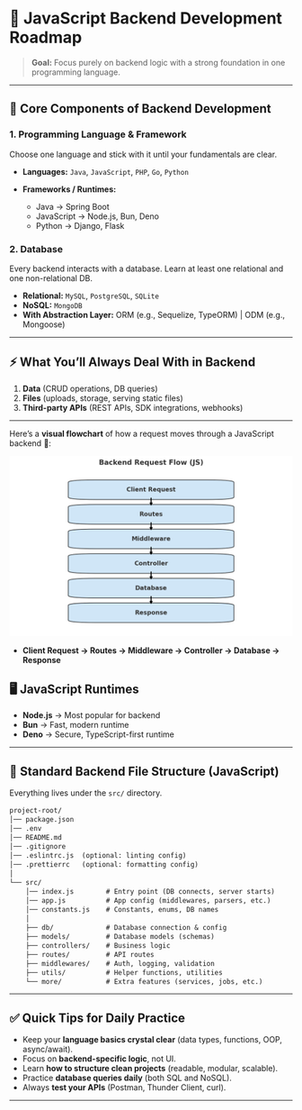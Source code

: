 # 🚀 JavaScript Backend Development Roadmap

> **Goal:** Focus purely on backend logic with a strong foundation in one programming language.

---

## 📌 Core Components of Backend Development

### 1. Programming Language & Framework

Choose one language and stick with it until your fundamentals are clear.

* **Languages:** `Java`, `JavaScript`, `PHP`, `Go`, `Python`
* **Frameworks / Runtimes:**

  * Java → Spring Boot
  * JavaScript → Node.js, Bun, Deno
  * Python → Django, Flask

### 2. Database

Every backend interacts with a database. Learn at least one relational and one non-relational DB.

* **Relational:** `MySQL`, `PostgreSQL`, `SQLite`
* **NoSQL:** `MongoDB`
* **With Abstraction Layer:** ORM (e.g., Sequelize, TypeORM) | ODM (e.g., Mongoose)

---

## ⚡ What You’ll Always Deal With in Backend

1. **Data** (CRUD operations, DB queries)
2. **Files** (uploads, storage, serving static files)
3. **Third-party APIs** (REST APIs, SDK integrations, webhooks)

---

Here’s a **visual flowchart** of how a request moves through a JavaScript backend 🚀:

![Backend Flow](./public/backend-flow.png)


* **Client Request → Routes → Middleware → Controller → Database → Response**


## 🖥️ JavaScript Runtimes

* **Node.js** → Most popular for backend
* **Bun** → Fast, modern runtime
* **Deno** → Secure, TypeScript-first runtime

---

## 📂 Standard Backend File Structure (JavaScript)

Everything lives under the `src/` directory.

```
project-root/
│── package.json
│── .env
│── README.md
│── .gitignore
│── .eslintrc.js  (optional: linting config)
│── .prettierrc   (optional: formatting config)
│
└── src/
    │── index.js        # Entry point (DB connects, server starts)
    │── app.js          # App config (middlewares, parsers, etc.)
    │── constants.js    # Constants, enums, DB names
    │
    ├── db/             # Database connection & config
    ├── models/         # Database models (schemas)
    ├── controllers/    # Business logic
    ├── routes/         # API routes
    ├── middlewares/    # Auth, logging, validation
    ├── utils/          # Helper functions, utilities
    └── more/           # Extra features (services, jobs, etc.)
```

---

## ✅ Quick Tips for Daily Practice

* Keep your **language basics crystal clear** (data types, functions, OOP, async/await).
* Focus on **backend-specific logic**, not UI.
* Learn **how to structure clean projects** (readable, modular, scalable).
* Practice **database queries daily** (both SQL and NoSQL).
* Always **test your APIs** (Postman, Thunder Client, curl).

---

